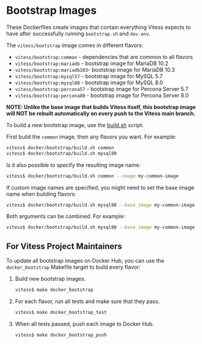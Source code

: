 # Bootstrap Images

These Dockerfiles create images that contain everything Vitess expects to have
after successfully running `bootstrap.sh` and `dev.env`.

The `vitess/bootstrap` image comes in different flavors:

* `vitess/bootstrap:common`    - dependencies that are common to all flavors
* `vitess/bootstrap:mariadb`   - bootstrap image for MariaDB 10.2
* `vitess/bootstrap:mariadb103`- bootstrap image for MariaDB 10.3
* `vitess/bootstrap:mysql57`   - bootstrap image for MySQL 5.7
* `vitess/bootstrap:mysql80`   - bootstrap image for MySQL 8.0
* `vitess/bootstrap:percona57` - bootstrap image for Percona Server 5.7
* `vitess/bootstrap:percona80` - bootstrap image for Percona Server 8.0

**NOTE: Unlike the base image that builds Vitess itself, this bootstrap image
will NOT be rebuilt automatically on every push to the Vitess main branch.**

To build a new bootstrap image, use the [build.sh](https://github.com/vitessio/vitess/blob/main/docker/bootstrap/build.sh)
script.

First build the `common` image, then any flavors you want. For example:

```sh
vitess$ docker/bootstrap/build.sh common
vitess$ docker/bootstrap/build.sh mysql80
```

Is it also possible to specify the resulting image name:

```sh
vitess$ docker/bootstrap/build.sh common --image my-common-image
```

If custom image names are specified, you might need to set the base image name when building flavors:

```sh
vitess$ docker/bootstrap/build.sh mysql80 --base_image my-common-image
```

Both arguments can be combined. For example:

```sh
vitess$ docker/bootstrap/build.sh mysql80 --base_image my-common-image --image my-mysql-image
```

## For Vitess Project Maintainers

To update all bootstrap images on Docker Hub, you can use the `docker_bootstrap`
Makefile target to build every flavor:

1.  Build new bootstrap images.

    ``` sh
    vitess$ make docker_bootstrap
    ```

1.  For each flavor, run all tests and make sure that they pass.

    ``` sh
    vitess$ make docker_bootstrap_test
    ```

1.  When all tests passed, push each image to Docker Hub.

    ``` sh
    vitess$ make docker_bootstrap_push
    ```

